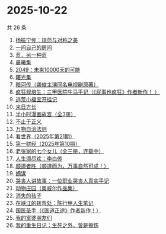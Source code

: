 # 2025-10-22

共 26 条

<!-- BEGIN WEREAD -->
<!-- 最后更新时间 2025-10-22 01:08:47 +0800 -->
1. [杨振宁传：规范与对称之美](https://weread.qq.com/web/bookDetail/4de32520813ab7c7dg0102c1)
1. [一间自己的房间](https://weread.qq.com/web/bookDetail/423320f0813ab8f58g01571e)
1. [蓝，另一种蓝](https://weread.qq.com/web/bookDetail/8b9324e0813ab70b0g017ca4)
1. [晨曦集](https://weread.qq.com/web/bookDetail/57432d4072051c975748318)
1. [2049：未来10000天的可能](https://weread.qq.com/web/bookDetail/bdd325d0813aba18dg0142a8)
1. [曙光集](https://weread.qq.com/web/bookDetail/a6d323f0813ab8831g013e4c)
1. [暗河传（龚俊主演同名电视剧原著）](https://weread.qq.com/web/bookDetail/b3f32cc0813ab8691g0124d3)
1. [疯狂规培生：三甲医院牛马手记（《屁事也疯狂》作者新作！ ）](https://weread.qq.com/web/bookDetail/ef332170813aba876g011d57)
1. [逃荒小福宝开挂记](https://weread.qq.com/web/bookDetail/46232e30813aba8d4g018754)
1. [来日方长](https://weread.qq.com/web/bookDetail/9a932de0813aba8edg014095)
1. [半小时漫画故宫（全3册）](https://weread.qq.com/web/bookDetail/2a932490813aba8e3g011d9c)
1. [不止于正义](https://weread.qq.com/web/bookDetail/85e32100813aba6c1g013c04)
1. [万物自洽法则](https://weread.qq.com/web/bookDetail/00f32030813aba87ag018f6c)
1. [看世界（2025年第21期）](https://weread.qq.com/web/bookDetail/50c327a0813aba925g01643b)
1. [第一财经（2025年第10期）](https://weread.qq.com/web/bookDetail/d6d328d0813aba923g010e1c)
1. [老张家的七个女儿（全三册，连载中）](https://weread.qq.com/web/bookDetail/12332100813ab8b6cg0155cf)
1. [人生须尽欢：李白传](https://weread.qq.com/web/bookDetail/c64320e0813aba483g019de2)
1. [顺道者胜（顺道而为，万事自然可成！）](https://weread.qq.com/web/bookDetail/f1832020813ab9fe4g012bf1)
1. [嫡谋](https://weread.qq.com/web/bookDetail/cce32de0578343cce23f000)
1. [哭丧人讲故事：一位职业哭丧人真实手记](https://weread.qq.com/web/bookDetail/89332420813aba51dg015be1)
1. [动物庄园（奥威尔作品集）](https://weread.qq.com/web/bookDetail/dc432dd059c805dc4045f8a)
1. [消失的孩子](https://weread.qq.com/web/bookDetail/19e325f0813aba772g01570e)
1. [在峡江的转弯处：陈行甲人生笔记](https://weread.qq.com/web/bookDetail/bca326a0813ab8f5ag016fc1)
1. [国医圣手（《医道正途》作者新作！）](https://weread.qq.com/web/bookDetail/86932020813aba4f4g0151b2)
1. [我的富婆朋友们](https://weread.qq.com/web/bookDetail/ed132f90813aba7efg0129b7)
1. [我的重生日记：生死之外，皆是擦伤](https://weread.qq.com/web/bookDetail/d7432640813ab9560g013cc5)
<!-- END WEREAD -->